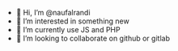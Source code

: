 - 👋 Hi, I’m @naufalrandi
- 👀 I’m interested in something new
- 🌱 I’m currently use JS and PHP
- 💞️ I’m looking to collaborate on github or gitlab
<!--- - 📫 How to reach me naufalrandi--->

<!---
naufalrandi/naufalrandi is a ✨ special ✨ repository because its `README.md` (this file) appears on your GitHub profile.
You can click the Preview link to take a look at your changes.
--->
